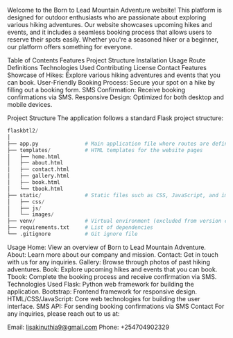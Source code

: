 Welcome to the Born to Lead Mountain Adventure website! This platform is designed for outdoor enthusiasts who are passionate about exploring various hiking adventures. Our website showcases upcoming hikes and events, and it includes a seamless booking process that allows users to reserve their spots easily. Whether you're a seasoned hiker or a beginner, our platform offers something for everyone.

Table of Contents
Features
Project Structure
Installation
Usage
Route Definitions
Technologies Used
Contributing
License
Contact
Features
Showcase of Hikes: Explore various hiking adventures and events that you can book.
User-Friendly Booking Process: Secure your spot on a hike by filling out a booking form.
SMS Confirmation: Receive booking confirmations via SMS.
Responsive Design: Optimized for both desktop and mobile devices.


Project Structure
The application follows a standard Flask project structure:

```python
flaskbtl2/
│
├── app.py               # Main application file where routes are defined
├── templates/           # HTML templates for the website pages
│   ├── home.html
│   ├── about.html
│   ├── contact.html
│   ├── gallery.html
│   ├── book.html
│   └── tbook.html
├── static/              # Static files such as CSS, JavaScript, and images
│   ├── css/
│   ├── js/
│   └── images/
├── venv/                # Virtual environment (excluded from version control)
├── requirements.txt     # List of dependencies
└── .gitignore           # Git ignore file

```
Usage
Home: View an overview of Born to Lead Mountain Adventure.
About: Learn more about our company and mission.
Contact: Get in touch with us for any inquiries.
Gallery: Browse through photos of past hiking adventures.
Book: Explore upcoming hikes and events that you can book.
Tbook: Complete the booking process and receive confirmation via SMS.
Technologies Used
Flask: Python web framework for building the application.
Bootstrap: Frontend framework for responsive design.
HTML/CSS/JavaScript: Core web technologies for building the user interface.
SMS API: For sending booking confirmations via SMS
Contact
For any inquiries, please reach out to us at:

Email: lisakinuthia9@gmail.com
Phone: +254704902329

